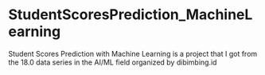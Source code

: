 # StudentScoresPrediction_MachineLearning
Student Scores Prediction with Machine Learning is a project that I got from the 18.0 data series in the AI/ML field organized by dibimbing.id
